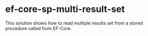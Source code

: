 # ef-core-sp-multi-result-set
This solution shows how to read multiple results set from a stored procedure called from EF-Core.
